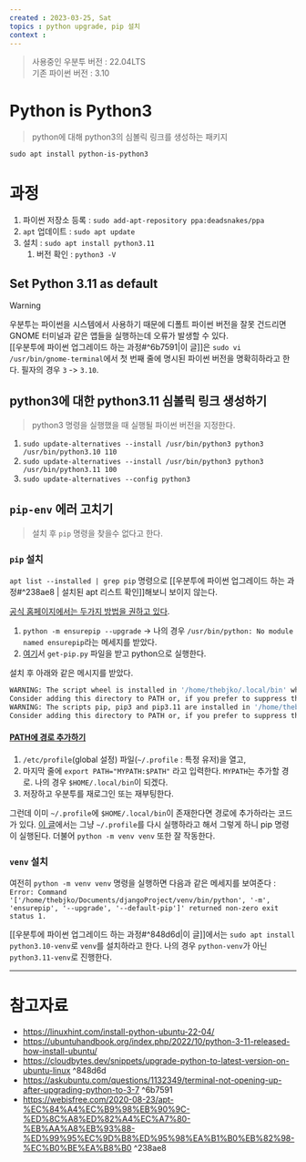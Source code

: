 ```yaml
---
created : 2023-03-25, Sat
topics : python upgrade, pip 설치
context : 
---
```

> 사용중인 우분투 버전 :  22.04LTS  
> 기존 파이썬 버전 : 3.10

# Python is Python3
> python에 대해 python3의 심볼릭 링크를 생성하는 패키지

`sudo apt install python-is-python3`

# 과정
1. 파이썬 저장소 등록 : `sudo add-apt-repository ppa:deadsnakes/ppa`
2. `apt` 업데이트 : `sudo apt update`
3. 설치 : `sudo apt install python3.11` 
	1. 버전 확인 : `python3 -V`

## Set Python 3.11 as default
> [!Warning]
> 우분투는 파이썬을 시스템에서 사용하기 때문에 디폴트 파이썬 버전을 잘못 건드리면 GNOME 터미널과 같은 앱들을 실행하는데 오류가 발생할 수 있다.  
> [[우분투에 파이썬 업그레이드 하는 과정#^6b7591|이 글]]은 `sudo vi /usr/bin/gnome-terminal`에서 첫 번째 줄에 명시된 파이썬 버전을 명확히하라고 한다. 필자의 경우 `3` -> `3.10`.

## python3에 대한 python3.11 심볼릭 링크 생성하기
> python3 명령을 실행했을 때 실행될 파이썬 버전을 지정한다.

1. `sudo update-alternatives --install /usr/bin/python3 python3 /usr/bin/python3.10 110`
2. `sudo update-alternatives --install /usr/bin/python3 python3 /usr/bin/python3.11 100`
3. `sudo update-alternatives --config python3`

## `pip-env` 에러 고치기
> 설치 후 `pip` 명령을 찾을수 없다고 한다.

### `pip` 설치
`apt list --installed | grep pip` 명령으로 [[우분투에 파이썬 업그레이드 하는 과정#^238ae8 | 설치된 apt 리스트 확인]]해보니 보이지 않는다.

[공식 홈페이지에서는 두가지 방법을 권하고 있다](https://pip.pypa.io/en/stable/installation/).
1. `python -m ensurepip --upgrade` -> 나의 경우 `/usr/bin/python: No module named ensurepip`라는 메세지를 받았다.
2. [여기](https://bootstrap.pypa.io/get-pip.py)서 `get-pip.py` 파일을 받고 python으로 실행한다.

설치 후 아래와 같은 메시지를 받았다.
```zsh
WARNING: The script wheel is installed in '/home/thebjko/.local/bin' which is not on PATH.
Consider adding this directory to PATH or, if you prefer to suppress this warning, use --no-warn-script-location.
WARNING: The scripts pip, pip3 and pip3.11 are installed in '/home/thebjko/.local/bin' which is not on PATH.
Consider adding this directory to PATH or, if you prefer to suppress this warning, use --no-warn-script-location.
```

#### [PATH에 경로 추가하기](https://pimylifeup.com/ubuntu-add-to-path/)
1. `/etc/profile`(global 설정) 파일(`~/.profile` : 특정 유저)을 열고,
2. 마지막 줄에 `export PATH="MYPATH:$PATH"` 라고 입력한다. `MYPATH`는 추가할 경로. 나의 경우 `$HOME/.local/bin`이 되겠다.
3. 저장하고 우분투를 재로그인 또는 재부팅한다.

그런데 이미 `~/.profile`에 `$HOME/.local/bin`이 존재한다면 경로에 추가하라는 코드가 있다. [이 글](https://askubuntu.com/questions/1144231/home-local-bin-not-in-path-for-ubuntu-19-04)에서는 그냥 `~/.profile`를 다시 실행하라고 해서 그렇게 하니 pip 명령이 실행된다. 더불어 `python -m venv venv` 또한 잘 작동한다.

### `venv` 설치
여전히 `python -m venv venv` 명령을 실행하면 다음과 같은 메세지를 보여준다 : `Error: Command '['/home/thebjko/Documents/djangoProject/venv/bin/python', '-m', 'ensurepip', '--upgrade', '--default-pip']' returned non-zero exit status 1.` 

[[우분투에 파이썬 업그레이드 하는 과정#^848d6d|이 글]]에서는 `sudo apt install python3.10-venv`로 `venv`를 설치하라고 한다. 나의 경우 `python-venv`가 아닌 `python3.11-venv`로 진행한다.


---
# 참고자료
- https://linuxhint.com/install-python-ubuntu-22-04/
- https://ubuntuhandbook.org/index.php/2022/10/python-3-11-released-how-install-ubuntu/
- https://cloudbytes.dev/snippets/upgrade-python-to-latest-version-on-ubuntu-linux ^848d6d
- https://askubuntu.com/questions/1132349/terminal-not-opening-up-after-upgrading-python-to-3-7 ^6b7591
- https://webisfree.com/2020-08-23/apt-%EC%84%A4%EC%B9%98%EB%90%9C-%ED%8C%A8%ED%82%A4%EC%A7%80-%EB%AA%A8%EB%93%88-%ED%99%95%EC%9D%B8%ED%95%98%EA%B1%B0%EB%82%98-%EC%B0%BE%EA%B8%B0 ^238ae8